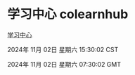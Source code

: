 # 学习中心 colearnhub
[学习中心](http://219.139.197.74:56308/colearnhub/)

2024年 11月 02日 星期六 15:30:02 CST

2024年 11月 02日 星期六 07:30:02 GMT
